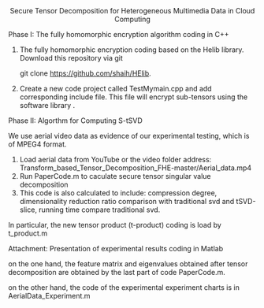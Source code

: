 <center>Secure Tensor Decomposition for Heterogeneous Multimedia Data in Cloud Computing</center>

Phase I:  The fully homomorphic encryption algorithm coding in C++

1. The fully homomorphic encryption coding based on the Helib library.
   Download this repository via git

    git clone https://github.com/shaih/HElib.

1. Create a new code project called TestMymain.cpp and add corresponding include file.
   This file will encrypt sub-tensors using the software library .

Phase II: Algorthm for Computing S-tSVD

We use aerial video data as evidence of our experimental testing, which is of MPEG4 format.

1. Load aerial data from YouTube or the video folder address:
   Transform_based_Tensor_Decomposition_FHE-master/Aerial_data.mp4
2. Run PaperCode.m to caculate secure tensor singular value decomposition
3. This code is also calculated to include: compression degree, dimensionality reduction ratio comparison with traditional svd and tSVD-slice, running time compare traditional svd.

In particular, the new tensor product (t-product) coding is load by t_product.m

Attachment:  Presentation of experimental results coding in Matlab

on the one hand, the feature matrix and eigenvalues obtained after tensor decomposition are obtained by the last part of code PaperCode.m.

on the other hand, the code of the experimental experiment charts is in AerialData_Experiment.m
